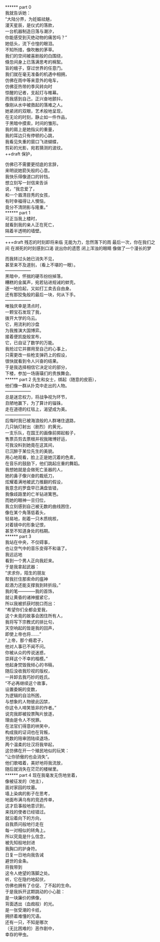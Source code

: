 ****** part 0  
我就告诉她：  
“大陆分界，为妊娠祛魅，  
漫天星辰，是仪式的落款，  
一台机器制造日落与潮汐，  
你能感受到灭绝动物的痛苦吗？”  
她低头，流下仓惶的眼泪。  
不知所措，像吹散的茅草。  
我们的空间被喜剧般的白围绕，  
倏忽间身上已落满思考的棉絮。  
盲的蛾子，穿过世界的任意门。  
我们就在毫无准备的机遇中相拥，  
仿佛在雨中等来意外的电车，  
仿佛亚热带的季风转向时  
惊醒的记者，支起灯与帷幕。  
而我感到自己，正兴奋地颤抖，  
像刚从水中被救起的落难之人。  
她紧闭的双眼，艺术般地呈现，  
在无论的时刻，静止如一件作品，  
于黑暗中摸索，时间的雏形。  
我的肩上是她指尖的重量，  
我的耳边只有停顿的心跳，  
我看见失重的窗口飞进蝴蝶，  
剪彩的光影，宛若猜测的波纹。  
++draft
保护，

仿佛已不需要更彻底的言辞，  
来明说她箭矢般的心意。  
我快乐得像道口的铃铛，  
想立刻写一封信来告诉  
说，“我恋爱了，  
和一个眉清目秀的女孩，  
有时幸福得让人懊恼，  
竟分不清阴影与隆重。”  
****** part 1   
可正当我上楼时，  
就看到我的亲人正在死亡，  
隔着半透明的墙壁。  
——————  
+++draft
残忍的时刻即将来临
无能为力，忽然落下的雨
最后一次，你在我们之间
在濒死的时刻感到口渴
说出你的遗愿
闭上浑浊的眼睛
像做了一个漫长的梦


而我转过头她已消失不见，  
甚至来不及道别，（看上不堪的一眼）。  
——————  
黑暗中，怀揣的硬币纷纷掉落，  
糟糕的金属声，宛若钻进规诫的蚌壳。  
逐一地捡起，又如打工卖去自由身。  
还有那狡兔般的最后一块，何从下手。  
——————  
唯独庆幸是清点时，  
一颗宝石发现了我，  
拨开大学的乌云。   
它，用流利的沙盘  
为我推演大国博弈。  
接着便凯旋般宣布，  
它，已自证了数学的万能。  
我抢过它并挪用至自己的心事上，  
只需更改一些枪支弹药上的假设，  
很快就看到令人兴奋的结果。  
于是我选择相信它决定论的部分，  
下楼，参加一场唐璜们的贵族舞会。  
****** part 2 
先生和女士，绑起（随意的皮筋），  
他们像一群从扑克中走出的人物。  
——————  
总是迷恋权力，将战争视为环节，    
丑陋地赢下，为了算计的锱铢，  
走在道德的红毯上，渴望成为美。  
——————  
后悔时我已被海浪般的人群堵住退路，  
几只钠灯射出（剧烈）的黄光，  
一支乐队，在国王的画像前掷起骰子，  
售票员剪去票根并祝我赌博好运，  
可我没料到她竟在这其间，  
已沉醉于某位先生的美貌。  
用心地观看，脸上正是她沉着的色素，  
在音乐的鼓励下，他们跳起庄重的舞蹈。  
我想她就是会做死亡圣器的人，  
她的鼻子像兴奋的裁纸刀，  
炫耀着满地被武力推翻的假设，  
我意念的罗盘早已满盘皆错，  
我像歧路里的亡羊钻进篱笆。  
而她的眼神一旦归位，  
我立刻感到自己被无数的曲线困住，  
像在某个角落低着头，  
轻易地，削着一只木质桃核，  
对着镜中的形象记恨，  
甚至不知道身处的档期。  
****** part 3  
我站在中央，不仅碍事，  
也让空气中的音乐变得不和谐了。  
我远远地  
看到一个男人正向我赶来。  
于是我拿起武器：  
“求求你，陌生的朋友  
帮我拦住那索命的瘟神  
趁酒力还能支撑我到转折段。”  
我的笔————我的首饰，  
就让黄昏的诸神握紧它，  
所以我被抓获时脱口而出：  
“希望你们全都会爱我，  
这个未竟的故事会困住所有人，  
我将写下宗教式的排比句，  
天空响起的皆是我的回声，  
即使上帝也将.......”  
“上帝，那个瘾君子，  
他对人事已不闻不问。  
你被从众的传说迷惑，  
崇拜这个不幸的楷模。”  
他起身焚毁我倾心的书稿，  
随后没收我珍视的版权，  
一并卸去我巧妙的姓氏。  
“不必再继续这个故事，  
设置委婉的变数，  
为逻辑的自洽所困，  
与想象的人物彼此囚禁，  
你这令人啼笑皆非的作者。”  
说完我即被投票陶片放逐，  
理由是令人不悦罪。  
在法官们得意的哄笑中，  
构成我的证词也在背叛，  
充数的陪审团陆续退场，  
两个温柔的壮汉将我举起，  
这仿佛在开一个殖民地似的玩笑：  
“让你骄傲的也会消失”。  
他们歌唱着，美好地将我流放，  
随后就消失在茫茫的楼梯里。  
****** part 4 
现在我毫发无伤地坐着，  
像被征发的（地主），  
面对家园的坟墓。  
墙上染病的影子在思考，  
地面布满乌有的竞选传单，  
这才启事般地意识到，  
来找的使者已经错过。  
就沿着向下的方向，  
自我质问般地行走在  
每一对相似的转角上。  
所以究竟是什么信念，  
被先知般地封进  
我胸口的护身符。  
日复一日地向我告诫  
避世的金条。  
将我带到  
这令人绝望的落脚之处。  
听，它在隐约地起伏，  
仿佛也拥有了仓促、了不起的生命。  
于是我拆开这颗跳动的小心脏：  
是一块廉价的佛像，  
背面透出（血痂般）的光。  
是一张受潮的卡纸，  
拥挤着难懂的咒语。  
还有一只，不知是哪次  
（无比困难的）恶作剧中，  
幸存的甲虫。  